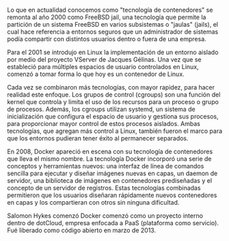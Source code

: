 Lo que en actualidad conocemos como "tecnología de contenedores" se remonta al año 2000 como FreeBSD jail, una tecnología que permite 
la partición de un sistema FreeBSD en varios subsistemas o "jaulas" (jails), el cual hace referencia a entornos seguros que un 
administrador de sistemas podía compartir con distintos usuarios dentro o fuera de una empresa.

Para el 2001 se introdujo en Linux la implementación de un entorno aislado por medio del proyecto VServer de Jacques Gélinas. Una vez 
que se estableció para múltiples espacios de usuario controlados en Linux, comenzó a tomar forma lo que hoy es un contenedor de Linux.

Cada vez se combinaron más tecnologías, con mayor rapidez, para hacer realidad este enfoque. Los grupos de control (cgroups) son una 
función del kernel que controla y limita el uso de los recursos para un proceso o grupo de procesos. Además, los cgroups utilizan systemd,
un sistema de inicialización que configura el espacio de usuario y gestiona sus procesos, para proporcionar mayor control de estos procesos 
aislados. Ambas tecnologías, que agregan más control a Linux, también fueron el marco para que los entornos pudieran tener éxito al permanecer separados.

En 2008, Docker apareció en escena con su tecnología de contenedores que lleva el mismo nombre. La tecnología Docker incorporó una serie 
de conceptos y herramientas nuevos: una interfaz de línea de comandos sencilla para ejecutar y diseñar imágenes nuevas en capas, un daemon 
de servidor, una biblioteca de imágenes en contenedores prediseñadas y el concepto de un servidor de registros. Estas tecnologías 
combinadas permitieron que los usuarios diseñaran rápidamente nuevos contenedores en capas y los compartieran con otros sin ninguna dificultad.

Salomon Hykes comenzó Docker comenzó como un proyecto interno dentro de dotCloud, empresa enfocada a PaaS (plataforma como servicio).
Fué liberado como código abierto en marzo de 2013.

